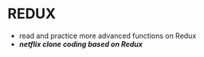 # REDUX

- read and practice more advanced functions on Redux
- **_netflix clone coding based on Redux_**
